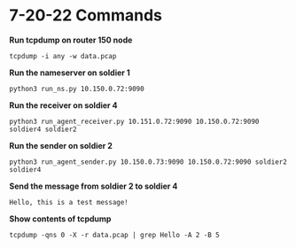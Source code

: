 # 7-20-22 Commands

**Run tcpdump on router 150 node**
```
tcpdump -i any -w data.pcap  
```
**Run the nameserver on soldier 1**
```
python3 run_ns.py 10.150.0.72:9090
```
**Run the receiver on soldier 4**
```
python3 run_agent_receiver.py 10.151.0.72:9090 10.150.0.72:9090 soldier4 soldier2
```
**Run the sender on soldier 2**
```
python3 run_agent_sender.py 10.150.0.73:9090 10.150.0.72:9090 soldier2 soldier4
```
**Send the message from soldier 2 to soldier 4**
```
Hello, this is a test message!
```
**Show contents of tcpdump**
```
tcpdump -qns 0 -X -r data.pcap | grep Hello -A 2 -B 5
```
